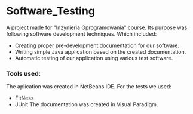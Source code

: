 # Software_Testing
A project made for "Inżynieria Oprogramowania" course. Its purpose was following software development techniques.
Which included:
* Creating proper pre-development documentation for our software.
* Writing simple Java application based on the created documentation.
* Automatic testing of our application using various test software. 

### Tools used:
The aplication was created in NetBeans IDE.
For the tests we used:
* FitNess
* JUnit
The documentation was created in Visual Paradigm.
